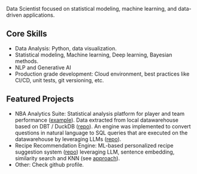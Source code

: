 Data Scientist focused on statistical modeling, machine learning, and data-driven applications.

## Core Skills

- Data Analysis: Python, data visualization.
- Statistical modeling, Machine learning, Deep learning, Bayesian methods.
- NLP and Generative AI
- Production grade development: Cloud environment, best practices like CI/CD, unit tests, git versioning, etc.

## Featured Projects

- NBA Analytics Suite: Statistical analysis platform for player and team performance ([example](https://pdgarden.github.io/nba-stats-eda/eda_nba_players_accuracy_evolution.html)). Data extracted from local datawarehouse based on DBT / DuckDB ([repo](https://github.com/pdgarden/nba-stats)). An engine was implemented to convert questions in natural language to SQL queries that are executed on the datawarehouse by leveraging LLMs ([repo](https://github.com/pdgarden/nba-insights-engine)). 
- Recipe Recommendation Engine: ML-based personalized recipe suggestion system ([repo](https://github.com/pdgarden/recipe-recommender-system)) leveraging LLM, sentence embedding, similarity search and KNN (see [approach](https://pdgarden.github.io/recipe-recommender-system/eda/eda_recipe_recommendations.html)).
- Other: Check github profile.
